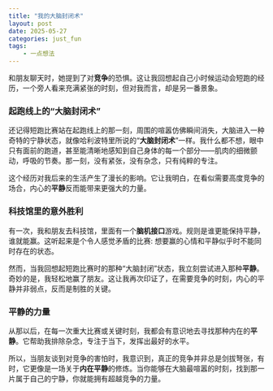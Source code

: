 ```yaml
---
title: "我的大脑封闭术"
layout: post
date: 2025-05-27
categories: just_fun
tags:
    - 一点想法
---
```




和朋友聊天时，她提到了对**竞争**的恐惧。这让我回想起自己小时候运动会短跑的经历，一个旁人看来充满紧张的时刻，但对我而言，却是另一番景象。

### 起跑线上的“大脑封闭术”

还记得短跑比赛站在起跑线上的那一刻，周围的喧嚣仿佛瞬间消失，大脑进入一种奇特的宁静状态，就像哈利波特里所说的“**大脑封闭术**”一样。我什么都不想，眼中只有面前的跑道，甚至能清晰地感知到自己身体的每一个部分——肌肉的细微颤动，呼吸的节奏。那一刻，没有紧张，没有杂念，只有纯粹的专注。

这个经历对我后来的生活产生了漫长的影响。它让我明白，在看似需要高度竞争的场合，内心的**平静**反而能带来更强大的力量。

### 科技馆里的意外胜利

有一次，我和朋友去科技馆，里面有一个**脑机接口**游戏。规则是谁更能保持平静，谁就能赢。这听起来是个令人感觉矛盾的比赛: 想要赢的心情和平静似乎时不能同时存在的状态。

然而，当我回想起短跑比赛时的那种“大脑封闭”状态，我立刻尝试进入那种**平静**。奇妙的是，我轻松地赢了朋友。这让我再次印证了，在需要竞争的时刻，内心的平静并非弱点，反而是制胜的关键。

### 平静的力量

从那以后，在每一次重大比赛或关键时刻，我都会有意识地去寻找那种内在的**平静**。它帮助我排除杂念，专注于当下，发挥出最好的水平。

所以，当朋友谈到对竞争的害怕时，我意识到，真正的竞争并非总是剑拔弩张，有时，它更像是一场关于**内在平静**的修炼。当你能够在大脑最喧嚣的时刻，找到那一片属于自己的宁静，你就能拥有超越竞争的力量。